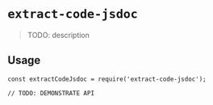 # `extract-code-jsdoc`

> TODO: description

## Usage

```
const extractCodeJsdoc = require('extract-code-jsdoc');

// TODO: DEMONSTRATE API
```

